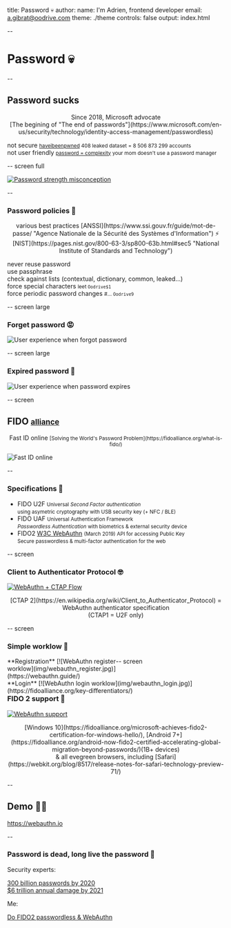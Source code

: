 title: Password 💀
author:
  name: I'm Adrien, frontend developer
  email: a.gibrat@oodrive.com
theme: ./theme
controls: false
output: index.html

--

# Password 💀

--

## Password sucks

<center>Since 2018, Microsoft advocate<br>[The begining of "The end of passwords"](https://www.microsoft.com/en-us/security/technology/identity-access-management/passwordless)</center>

<span class="fragment" data-icon="🔓">not secure <small>[haveibeenpwned](https://haveibeenpwned.com/unifiedsearch/s.deremur%40oodrive.fr) 408 leaked
dataset = 8 506 873 299 accounts</small></span><br>
<span class="fragment" data-icon="😱">not user friendly <small>[password = complexity](https://uxplanet.org/why-complex-passwords-are-bad-design-and-5-ways-to-do-better-affcc4516406) your mom doesn't use a password manager</small></span><br>

-- screen full

[![Password strength misconception](img/password_strength.png)](https://xkcd.com/9368a8cde/ "xkcd, the universal source of truth")

--

### Password policies 💩

<center>various best practices [ANSSI](https://www.ssi.gouv.fr/guide/mot-de-passe/ "Agence Nationale de la Sécurité des Systèmes d'Information") ⚡ [NIST](https://pages.nist.gov/800-63-3/sp800-63b.html#sec5 "National Institute of Standards and Technology")</center>

<span class="fragment check" data-icon="✓">never reuse password</span><br>
<span class="fragment check" data-icon="✓">use passphrase</span><br>
<span class="fragment check" data-icon="✓">check against lists (contextual, dictionary, common, leaked…)</span><br>
<span class="fragment check" data-icon="💥">force special characters <small>leet `Oodrive$1`</small></span><br>
<span class="fragment check" data-icon="💥">force periodic password changes <small>#… `Oodrive9`</small></span><br>

-- screen large

### Forget password 😡

![User experience when forgot password](img/forget_password.gif)

-- screen large

### Expired password 🤬 

![User experience when password expires](img/expired_password.gif)

-- screen

## FIDO <small class="fragment">[alliance](https://fidoalliance.org/members/)</small>

<center class="fragment">Fast ID online <small>[Solving the World's Password Problem](https://fidoalliance.org/what-is-fido/)</small></center>

![Fast ID online](img/fido.gif)

--

### Specifications 🤖

- FIDO U2F <small>Universal *Second Factor authentication*</small><br><small class="fragment">using asymetric cryptography with USB security key (+ NFC / BLE)</small>
- FIDO UAF <small>Universal Authentication Framework</small><br><small class="fragment">*Passwordless Authentication* with biometrics & external security device</small>
- FIDO2 [W3C WebAuthn](https://www.w3.org/TR/webauthn-1/) <small>(March 2019) API for accessing Public Key</small><br><small class="fragment">Secure passwordless & multi-factor authentication for the web</small>

-- screen

### Client to Authenticator Protocol 🤓

[![WebAuthn + CTAP Flow](img/fido2_flow.jpg)](https://fidoalliance.org/fido2/)
<center>[CTAP 2](https://en.wikipedia.org/wiki/Client_to_Authenticator_Protocol) = WebAuthn authenticator specification
<br>(CTAP1 = U2F only)</center>

-- screen

### Simple worklow 🤗

<div style="float:left;width: 50%">
**Registration**
[![WebAuthn register worklow](img/webauthn_register.jpg)](https://webauthn.guide/)
</div>

<div style="float:left">
**Login**
[![WebAuthn login worklow](img/webauthn_login.jpg)](https://fidoalliance.org/key-differentiators/)
</div>
-- screen

### FIDO 2 support 🥳

[![WebAuthn support](img/fido2_support.jpg)](https://fidoalliance.org/fido2/fido2-web-authentication-webauthn/)

<center>[Windows 10](https://fidoalliance.org/microsoft-achieves-fido2-certification-for-windows-hello/), [Android 7+](https://fidoalliance.org/android-now-fido2-certified-accelerating-global-migration-beyond-passwords/)(1B+ devices)<br>& all evegreen browsers, including [Safari](https://webkit.org/blog/8517/release-notes-for-safari-technology-preview-71/)</center>

--

## Demo 👩‍💻

https://webauthn.io

--

### Password is dead, long live the password 👑

Security experts:

[300 billion passwords by 2020 <br>$6 trillion annual damage by 2021](https://thycotic.com/wp-content/uploads/2013/03/Cybersecurity-Ventures-Thycotic_Password-Protection.pdf)

Me:

[Do FIDO2 passwordless & WebAuthn](https://developer.mozilla.org/en-US/docs/Web/API/Web_Authentication_API)
